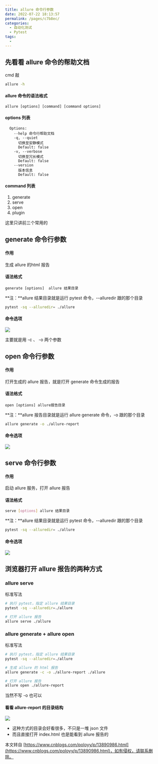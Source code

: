 ```yaml
---
title: allure 命令行参数
date: 2022-07-22 18:13:57
permalink: /pages/c7b8ec/
categories:
  - 自动化测试
  - Pytest
tags:
  - 
---
```

先看看 allure 命令的帮助文档
------------------

cmd 敲

```bash
allure -h
```

#### allure 命令的语法格式

```
allure [options] [command] [command options]
```

#### options 列表

```
  Options:
    --help 命令行帮助文档
    -q, --quiet
      切换至安静模式
      Default: false
    -v, --verbose
      切换至冗长模式
      Default: false
    --version
      版本信息
      Default: false
```

#### command 列表

1.  generate
2.  serve
3.  open
4.  plugin

这里只讲前三个常用的

generate 命令行参数
--------------

#### 作用

生成 allure 的html 报告

#### 语法格式

```
generate [options]  allure 结果目录
```

**注：**allure 结果目录就是运行 pytest 命令，--alluredir 跟的那个目录

```bash
pytest -sq --alluredir= ./allure
```

#### 命令选项

![](https://img2020.cnblogs.com/blog/1896874/202010/1896874-20201028123446680-921838785.png)

主要就是用  -c 、 -o  两个参数

open 命令行参数
----------

#### 作用

打开生成的 allure 报告，就是打开 generate 命令生成的报告

#### 语法格式

```
open [options] allure报告目录
```

**注：**allure 报告目录就是运行 allure generate 命令，-o 跟的那个目录

```bash
allure generate -o ./allure-report
```

#### 命令选项

![](https://img2020.cnblogs.com/blog/1896874/202010/1896874-20201028141707575-281214400.png)

serve 命令行参数
-----------

#### 作用

启动 allure 服务，打开 allure 报告

#### 语法格式

```bash
serve [options] allure 结果目录
```

**注：**allure 结果目录就是运行 pytest 命令，--alluredir 跟的那个目录

```bash
pytest -sq --alluredir= ./allure
```

#### 命令选项

![](https://img2020.cnblogs.com/blog/1896874/202010/1896874-20201028142713421-258584445.png)

浏览器打开 allure 报告的两种方式
--------------------

### allure serve

标准写法

```bash
# 执行 pytest，指定 allure 结果目录
pytest -sq --alluredir=./allure

# 打开 allure 报告
allure serve ./allure
```

### allure generate + allure open

 标准写法

```bash
# 执行 pytest，指定 allure 结果目录
pytest -sq --alluredir=./allure

# 生成 allure 的 html 报告
allure generate -c -o ./allure-report ./allure

# 打开 allure 报告
allure open ./allure-report
```

当然不写 -o 也可以

#### 看看 allure-report 的目录结构

![](https://img2020.cnblogs.com/blog/1896874/202010/1896874-20201028143452978-709464647.png)

*   这种方式的目录会好看很多，不只是一堆 json 文件
*   而且直接打开 index.html 也是能看到 allure 报告的

  

本文转自 [https://www.cnblogs.com/poloyy/p/13890986.html](https://www.cnblogs.com/poloyy/p/13890986.html)，如有侵权，请联系删除。